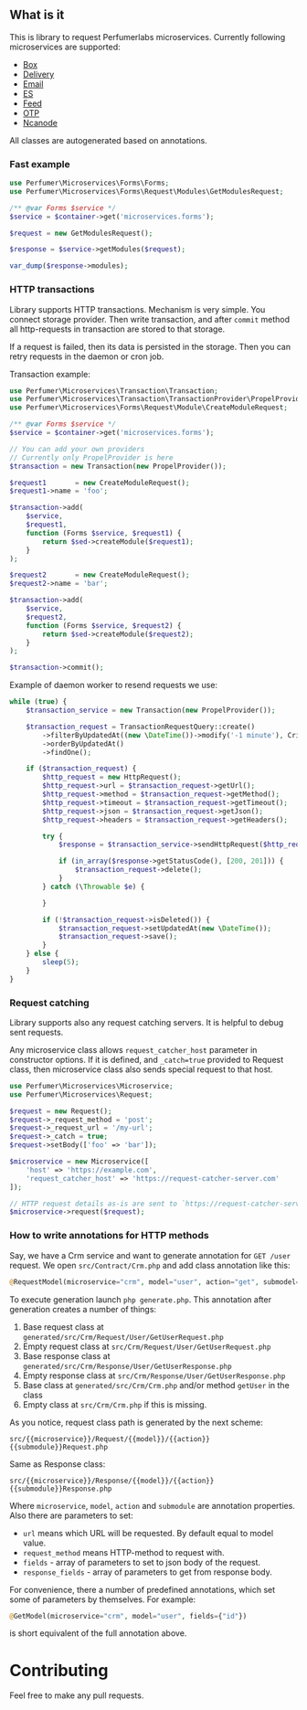 ## What is it

This is library to request Perfumerlabs microservices. Currently following microservices are supported:

- [Box](https://github.com/perfumerlabs/box)
- [Delivery](https://github.com/perfumerlabs/delivery)
- [Email](https://github.com/perfumerlabs/email)
- [ES](https://github.com/perfumerlabs/es)
- [Feed](https://github.com/perfumerlabs/feed)
- [OTP](https://github.com/perfumerlabs/otp)
- [Ncanode](https://github.com/perfumerlabs/ncanode)

All classes are autogenerated based on annotations.

### Fast example

```php
use Perfumer\Microservices\Forms\Forms;
use Perfumer\Microservices\Forms\Request\Modules\GetModulesRequest;

/** @var Forms $service */
$service = $container->get('microservices.forms');

$request = new GetModulesRequest();

$response = $service->getModules($request);

var_dump($response->modules);
```

### HTTP transactions

Library supports HTTP transactions.
Mechanism is very simple.
You connect storage provider.
Then write transaction, and after `commit` method all http-requests in transaction are stored to that storage.

If a request is failed, then its data is persisted in the storage.
Then you can retry requests in the daemon or cron job.

Transaction example:

```php
use Perfumer\Microservices\Transaction\Transaction;
use Perfumer\Microservices\Transaction\TransactionProvider\PropelProvider;
use Perfumer\Microservices\Forms\Request\Module\CreateModuleRequest;

/** @var Forms $service */
$service = $container->get('microservices.forms');

// You can add your own providers
// Currently only PropelProvider is here
$transaction = new Transaction(new PropelProvider());

$request1       = new CreateModuleRequest();
$request1->name = 'foo';

$transaction->add(
    $service,
    $request1,
    function (Forms $service, $request1) {
        return $sed->createModule($request1);
    }
);

$request2       = new CreateModuleRequest();
$request2->name = 'bar';

$transaction->add(
    $service,
    $request2,
    function (Forms $service, $request2) {
        return $sed->createModule($request2);
    }
);

$transaction->commit();
```

Example of daemon worker to resend requests we use:

```php
while (true) {
    $transaction_service = new Transaction(new PropelProvider());

    $transaction_request = TransactionRequestQuery::create()
        ->filterByUpdatedAt((new \DateTime())->modify('-1 minute'), Criteria::LESS_EQUAL)
        ->orderByUpdatedAt()
        ->findOne();

    if ($transaction_request) {
        $http_request = new HttpRequest();
        $http_request->url = $transaction_request->getUrl();
        $http_request->method = $transaction_request->getMethod();
        $http_request->timeout = $transaction_request->getTimeout();
        $http_request->json = $transaction_request->getJson();
        $http_request->headers = $transaction_request->getHeaders();

        try {
            $response = $transaction_service->sendHttpRequest($http_request);

            if (in_array($response->getStatusCode(), [200, 201])) {
                $transaction_request->delete();
            }
        } catch (\Throwable $e) {

        }

        if (!$transaction_request->isDeleted()) {
            $transaction_request->setUpdatedAt(new \DateTime());
            $transaction_request->save();
        }
    } else {
        sleep(5);
    }
}
```

### Request catching

Library supports also any request catching servers.
It is helpful to debug sent requests.

Any microservice class allows `request_catcher_host` parameter in constructor options.
If it is defined, and `_catch=true` provided to Request class, then microservice class also sends special request to that host.

```php
use Perfumer\Microservices\Microservice;
use Perfumer\Microservices\Request;

$request = new Request();
$request->_request_method = 'post';
$request->_request_url = '/my-url';
$request->_catch = true;
$request->setBody(['foo' => 'bar']);

$microservice = new Microservice([
    'host' => 'https://example.com',
    'request_catcher_host' => 'https://request-catcher-server.com'
]);

// HTTP request details as-is are sent to `https://request-catcher-server.com` also
$microservice->request($request);
```

### How to write annotations for HTTP methods

Say, we have a Crm service and want to generate annotation for `GET /user` request.
We open `src/Contract/Crm.php` and add class annotation like this:

```php
@RequestModel(microservice="crm", model="user", action="get", submodel="User", url="/user", fields={"id"}, response_fields={"user"}, request_method="get")
```

To execute generation launch `php generate.php`. This annotation after generation creates a number of things:

1. Base request class at `generated/src/Crm/Request/User/GetUserRequest.php`
1. Empty request class at `src/Crm/Request/User/GetUserRequest.php`
1. Base response class at `generated/src/Crm/Response/User/GetUserResponse.php`
1. Empty response class at `src/Crm/Response/User/GetUserResponse.php`
1. Base class at `generated/src/Crm/Crm.php` and/or method `getUser` in the class
1. Empty class at `src/Crm/Crm.php` if this is missing.

As you notice, request class path is generated by the next scheme:

```
src/{{microservice}}/Request/{{model}}/{{action}}{{submodule}}Request.php
```

Same as Response class:

```
src/{{microservice}}/Response/{{model}}/{{action}}{{submodule}}Response.php
```

Where `microservice`, `model`, `action` and `submodule` are annotation properties.
Also there are parameters to set:

- `url` means which URL will be requested. By default equal to model value.
- `request_method` means HTTP-method to request with.
- `fields` - array of parameters to set to json body of the request.
- `response_fields` - array of parameters to get from response body.

For convenience, there a number of predefined annotations, which set some of parameters by themselves. For example:

```php
@GetModel(microservice="crm", model="user", fields={"id"})
```

is short equivalent of the full annotation above.

Contributing
============

Feel free to make any pull requests.
